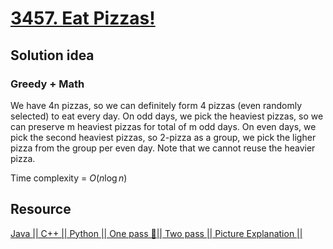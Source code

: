 # [3457. Eat Pizzas!](https://leetcode.com/problems/eat-pizzas/description/)

## Solution idea
### Greedy + Math
We have 4n pizzas, so we can definitely form 4 pizzas (even randomly selected) to eat every day. On odd days, we pick the heaviest pizzas, so we can preserve m heaviest pizzas for total of m odd days. On even days, we pick the second heaviest pizzas, so 2-pizza as a group, we pick the ligher pizza from the group per even day. Note that we cannot reuse the heavier pizza.

Time complexity = $O(n\log n)$

## Resource
[Java || C++ || Python || One pass 🚀|| Two pass || Picture Explanation ||](https://leetcode.com/problems/eat-pizzas/solutions/6427675/java-c-python-one-pass-two-pass-picture-explanation/)